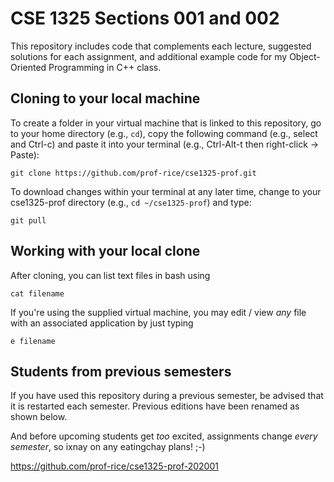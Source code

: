 # CSE 1325 Sections 001 and 002

This repository includes code that complements each lecture, suggested solutions for each assignment, and additional example code for my Object-Oriented Programming in C++ class.

## Cloning to your local machine

To create a folder in your virtual machine that is linked to this repository, go to your home directory (e.g., ``cd``), copy the following command (e.g., select and Ctrl-c) and paste it into your terminal (e.g., Ctrl-Alt-t then right-click -> Paste):

``git clone https://github.com/prof-rice/cse1325-prof.git``

To download changes within your terminal at any later time, change to your cse1325-prof directory (e.g., `cd ~/cse1325-prof`) and type:

``git pull``

## Working with your local clone

After cloning, you can list text files in bash using

``cat filename``

If you're using the supplied virtual machine, you may edit / view *any* file with an associated application by just typing 

``e filename``

## Students from previous semesters

If you have used this repository during a previous semester, be advised that it is restarted each semester. Previous editions have been renamed as shown below. 

And before upcoming students get *too* excited, assignments change *every semester*, so ixnay on any eatingchay plans! ;-) 

https://github.com/prof-rice/cse1325-prof-202001
